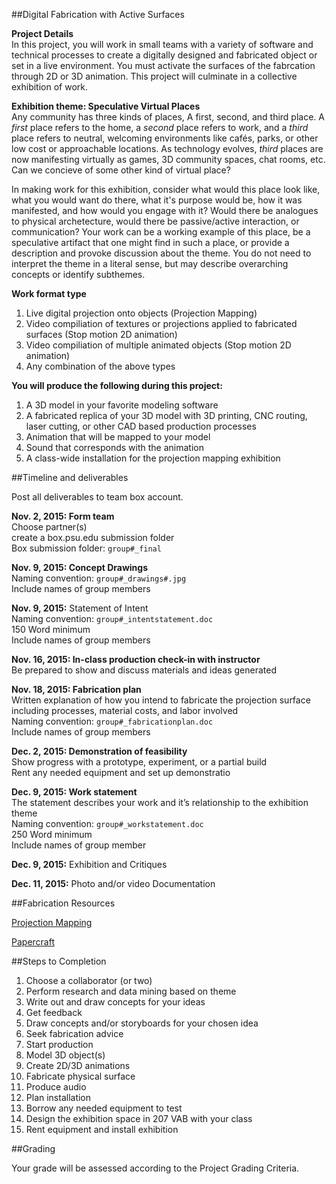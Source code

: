 ##Digital Fabrication with Active Surfaces

**Project Details**  
In this project, you will work in small teams with a variety of software and technical processes to create a digitally designed and fabricated object or set in a live environment. You must activate the surfaces of the fabrcation through 2D or 3D animation. This project will culminate in a collective exhibition of work.

**Exhibition theme: Speculative Virtual Places**  
Any community has three kinds of places, A first, second, and third place. A _first_ place refers to the home, a _second_ place refers to work, and a _third_ place refers to neutral, welcoming environments like cafés, parks, or other low cost or approachable locations. As technology evolves, _third_ places are now manifesting virtually as games, 3D community spaces, chat rooms, etc. Can we concieve of some other kind of virtual place?

In making work for this exhibition, consider what would this place look like, what you would want do there, what it's purpose would be, how it was manifested, and how would you engage with it? Would there be analogues to physical archetecture, would there be passive/active interaction, or communication? Your work can be a working example of this place, be a speculative artifact that one might find in such a place, or provide a description and provoke discussion about the theme. You do not need to interpret the theme in a literal sense, but may describe overarching concepts or identify subthemes.

**Work format type**

1. Live digital projection onto objects (Projection Mapping)
2. Video compiliation of textures or projections applied to fabricated surfaces (Stop motion 2D animation)
3. Video compiliation of multiple animated objects (Stop motion 2D animation)
4. Any combination of the above types

**You will produce the following during this project:**

  1. A 3D model in your favorite modeling software
  2. A fabricated replica of your 3D model with 3D printing, CNC routing, laser cutting, or other CAD based production processes
  3. Animation that will be mapped to your model
  4. Sound that corresponds with the animation
  5. A class-wide installation for the projection mapping exhibition


##Timeline and deliverables

Post all deliverables to team box account.

**Nov. 2, 2015: Form team**  
  Choose partner(s)  
  create a box.psu.edu submission folder  
  Box submission folder: `group#_final`

**Nov. 9, 2015: Concept Drawings**  
  Naming convention: `group#_drawings#.jpg`  
  Include names of group members  

**Nov. 9, 2015:** Statement of Intent  
  Naming convention: `group#_intentstatement.doc`  
  150 Word minimum  
  Include names of group members

**Nov. 16, 2015: In-class production check-in with instructor**  
  Be prepared to show and discuss materials and ideas generated

**Nov. 18, 2015: Fabrication plan**  
  Written explanation of how you intend to fabricate the projection surface including processes, material costs, and labor involved  
  Naming convention: `group#_fabricationplan.doc`  
  Include names of group members

**Dec. 2, 2015: Demonstration of feasibility**    
  Show progress with a prototype, experiment, or a partial build  
  Rent any needed equipment and set up demonstratio

**Dec. 9, 2015: Work statement**  
  The statement describes your work and it’s relationship to the exhibition theme  
  Naming convention: `group#_workstatement.doc`  
  250 Word minimum  
  Include names of group member

**Dec. 9, 2015:** Exhibition and Critiques

**Dec. 11, 2015:** Photo and/or video Documentation

##Fabrication Resources

[Projection Mapping](https://gist.github.com/michael-collins/b534b93ff5f94089b63a)

[Papercraft](https://gist.github.com/michael-collins/bb4328553bb691d613e9)

##Steps to Completion

1. Choose a collaborator (or two)
2. Perform research and data mining based on theme
3. Write out and draw concepts for your ideas
4. Get feedback
5. Draw concepts and/or storyboards for your chosen idea
6. Seek fabrication advice
7. Start production
8. Model 3D object(s)
9. Create 2D/3D animations
10. Fabricate physical surface
11. Produce audio
12. Plan installation
13. Borrow any needed equipment to test
14. Design the exhibition space in 207 VAB with your class
15. Rent equipment and install exhibition


##Grading

Your grade will be assessed according to the Project Grading Criteria.

